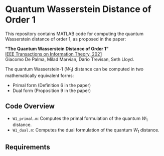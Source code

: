 # Quantum Wasserstein Distance of Order 1

This repository contains MATLAB code for computing the quantum Wasserstein distance of order 1, as proposed in the paper:

**"The Quantum Wasserstein Distance of Order 1"**  
[IEEE Transactions on Information Theory, 2021](https://ieeexplore.ieee.org/document/9420734)  
Giacomo De Palma, Milad Marvian, Dario Trevisan, Seth Lloyd.

The quantum Wasserstein-1 $(W_1)$ distance can be computed in two mathematically equivalent forms:
- Primal form (Definition 6 in the paper)
- Dual form (Proposition 9 in the paper)

## Code Overview

- `W1_primal.m`: Computes the primal formulation of the quantum $W_1$ distance.
- `W1_dual.m`: Computes the dual formulation of the quantum $W_1$ distance. 

## Requirements
